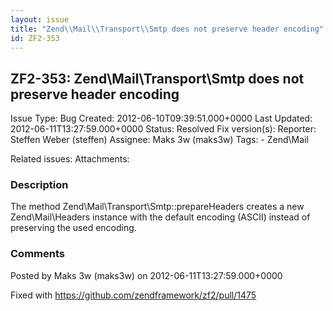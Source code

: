 ```yaml
---
layout: issue
title: "Zend\\Mail\\Transport\\Smtp does not preserve header encoding"
id: ZF2-353
---
```


ZF2-353: Zend\\Mail\\Transport\\Smtp does not preserve header encoding
----------------------------------------------------------------------

 Issue Type: Bug Created: 2012-06-10T09:39:51.000+0000 Last Updated: 2012-06-11T13:27:59.000+0000 Status: Resolved Fix version(s): 
 Reporter:  Steffen Weber (steffen)  Assignee:  Maks 3w (maks3w)  Tags: - Zend\\Mail
 
 Related issues: 
 Attachments: 
### Description

The method Zend\\Mail\\Transport\\Smtp::prepareHeaders creates a new Zend\\Mail\\Headers instance with the default encoding (ASCII) instead of preserving the used encoding.

 

 

### Comments

Posted by Maks 3w (maks3w) on 2012-06-11T13:27:59.000+0000

Fixed with <https://github.com/zendframework/zf2/pull/1475>

 

 